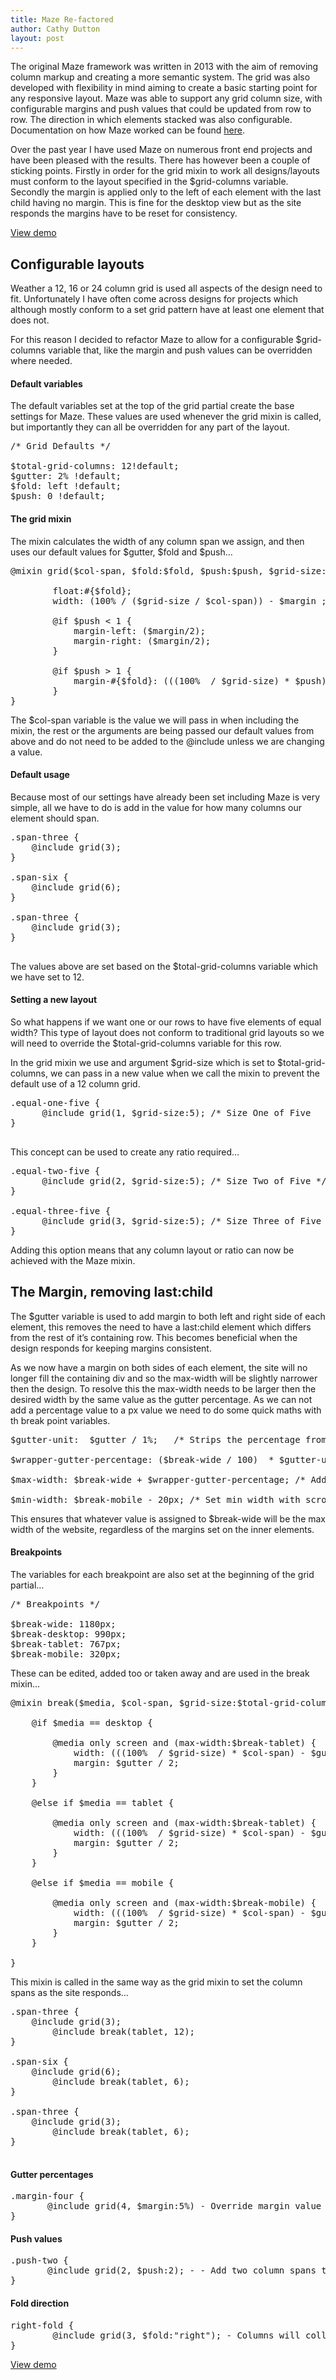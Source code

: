 ```yaml
---
title: Maze Re-factored
author: Cathy Dutton
layout: post
---
```

The original Maze framework was written in 2013 with the aim of removing column markup and creating a more semantic system. The grid was also developed with flexibility in mind aiming to create a basic starting point for any responsive layout. Maze was able to support any grid column size, with configurable margins and push values that could be updated from row to row. The direction in which elements stacked was also configurable. Documentation on how Maze worked can be found
<a href="/maze-responsive-grid-framework">here</a>.

Over the past year I have used Maze on numerous front end projects and have been pleased with the results. There has however been a couple of sticking points. Firstly in order for the grid mixin to work all designs/layouts must conform to the layout specified in the $grid-columns variable. Secondly the margin is applied only to the left of each element with the last child having no margin. This is fine for the desktop view but as the site responds the margins have to be reset for consistency.

<a href="http://get-maze.co.uk/" class="button">View demo</a>

<h2 class="heading"> Configurable layouts </h2>

Weather a 12, 16 or 24 column grid is used all aspects of the design need to fit. Unfortunately I have often come across designs for projects which although mostly conform to a set grid pattern have at least one element that does not.

For this reason I decided to refactor Maze to allow for a configurable $grid-columns variable that, like the margin and push values can be overridden where needed.

#### Default variables

The default variables set at the top of the grid partial create the base settings for Maze. These values are used whenever the grid mixin is called, but importantly they can all be overridden for any part of the layout.

<pre class="wp-code-highlight prettyprint">/* Grid Defaults */

$total-grid-columns: 12!default;
$gutter: 2% !default;
$fold: left !default;
$push: 0 !default;
</pre>

#### The grid mixin

The mixin calculates the width of any column span we assign, and then uses our default values for $gutter, $fold and $push&#8230;

<pre class="wp-code-highlight prettyprint">@mixin grid($col-span, $fold:$fold, $push:$push, $grid-size:$total-grid-columns, $margin:$gutter) {

        float:#{$fold};
        width: (100% / ($grid-size / $col-span)) - $margin ;

        @if $push &lt; 1 {
            margin-left: ($margin/2);
            margin-right: ($margin/2);
        }

        @if $push &gt; 1 {
            margin-#{$fold}: (((100%  / $grid-size) * $push) ) + ( $margin / ( $grid-size / $push) );
        }
}
</pre>

The $col-span variable is the value we will pass in when including the mixin, the rest or the arguments are being passed our default values from above and do not need to be added to the @include unless we are changing a value.

#### Default usage

Because most of our settings have already been set including Maze is very simple, all we have to do is add in the value for how many columns our element should span.

<pre class="wp-code-highlight prettyprint">.span-three {
	@include grid(3);
}

.span-six {
	@include grid(6);
}

.span-three {
	@include grid(3);
}

</pre>

The values above are set based on the $total-grid-columns variable which we have set to 12.

#### Setting a new layout

So what happens if we want one or our rows to have five elements of equal width? This type of layout does not conform to traditional grid layouts so we will need to override the $total-grid-columns variable for this row.

In the grid mixin we use and argument $grid-size which is set to $total-grid-columns, we can pass in a new value when we call the mixin to prevent the default use of a 12 column grid.

<pre class="wp-code-highlight prettyprint">.equal-one-five {
      @include grid(1, $grid-size:5); /* Size One of Five   */
}

</pre>

This concept can be used to create any ratio required&#8230;

<pre class="wp-code-highlight prettyprint">.equal-two-five {
      @include grid(2, $grid-size:5); /* Size Two of Five */
}

.equal-three-five {
      @include grid(3, $grid-size:5); /* Size Three of Five */
}
</pre>

Adding this option means that any column layout or ratio can now be achieved with the Maze mixin.

<h2 class="heading"> The Margin, removing last:child </h2>

The $gutter variable is used to add margin to both left and right side of each element, this removes the need to have a last:child element which differs from the rest of it&#8217;s containing row. This becomes beneficial when the design responds for keeping margins consistent.

As we now have a margin on both sides of each element, the site will no longer fill the containing div and so the max-width will be slightly narrower then the design. To resolve this the max-width needs to be larger then the desired width by the same value as the gutter percentage. As we can not add a percentage value to a px value we need to do some quick maths with th break point variables.

<pre class="wp-code-highlight prettyprint">$gutter-unit:  $gutter / 1%;   /* Strips the percentage from the gutter value*/

$wrapper-gutter-percentage: ($break-wide / 100)  * $gutter-unit;   /* Work out 1% of the largest breakpoint */

$max-width: $break-wide + $wrapper-gutter-percentage; /* Add gutter value to $max-width so that each row is equal to $break-wide */

$min-width: $break-mobile - 20px; /* Set min width with scroll bar */
</pre>

This ensures that whatever value is assigned to $break-wide will be the max width of the website, regardless of the margins set on the inner elements.

#### Breakpoints

The variables for each breakpoint are also set at the beginning of the grid partial&#8230;

<pre class="wp-code-highlight prettyprint">/* Breakpoints */

$break-wide: 1180px;
$break-desktop: 990px;
$break-tablet: 767px;
$break-mobile: 320px;
</pre>

These can be edited, added too or taken away and are used in the break mixin&#8230;

<pre class="wp-code-highlight prettyprint">@mixin break($media, $col-span, $grid-size:$total-grid-columns) {

	@if $media == desktop {

		@media only screen and (max-width:$break-tablet) {
			width: (((100%  / $grid-size) * $col-span) - $gutter ) ;
			margin: $gutter / 2;
		}
	}

	@else if $media == tablet {

		@media only screen and (max-width:$break-tablet) {
			width: (((100%  / $grid-size) * $col-span) - $gutter ) ;
			margin: $gutter / 2;
		}
	}

	@else if $media == mobile {

		@media only screen and (max-width:$break-mobile) {
			width: (((100%  / $grid-size) * $col-span) - $gutter ) ;
			margin: $gutter / 2;
		}
	}

}
</pre>

This mixin is called in the same way as the grid mixin to set the column spans as the site responds&#8230;

<pre class="wp-code-highlight prettyprint">.span-three {
	@include grid(3);
        @include break(tablet, 12);
}

.span-six {
	@include grid(6);
        @include break(tablet, 6);
}

.span-three {
	@include grid(3);
        @include break(tablet, 6);
}

</pre>

#### Gutter percentages

<pre class="wp-code-highlight prettyprint">.margin-four {
       @include grid(4, $margin:5%) - Override margin value
}
</pre>

#### Push values

<pre class="wp-code-highlight prettyprint">.push-two {
       @include grid(2, $push:2); - - Add two column spans to the margin
}
</pre>

#### Fold direction

<pre class="wp-code-highlight prettyprint">right-fold {
        @include grid(3, $fold:"right"); - Columns will collapse from the left
}
</pre>

<a href="http://get-maze.co.uk/" target="_blank" class="button">View demo</a>
